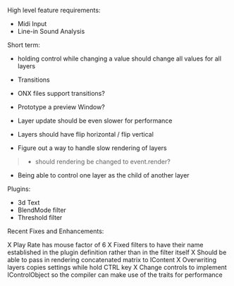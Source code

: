 High level feature requirements:

- Midi Input
- Line-in Sound Analysis

Short term:

- holding control while changing a value should change all values for all layers
- Transitions
- ONX files support transitions?
- Prototype a preview Window?
- Layer update should be even slower for performance
- Layers should have flip horizontal / flip vertical

- Figure out a way to handle slow rendering of layers
> - should rendering be changed to event.render?

- Being able to control one layer as the child of another layer

Plugins:

- 3d Text
- BlendMode filter
- Threshold filter

Recent Fixes and Enhancements:

X Play Rate has mouse factor of 6
X Fixed filters to have their name established in the plugin definition rather than in the filter itself
X Should be able to pass in rendering concatenated matrix to IContent
X Overwriting layers copies settings while hold CTRL key
X Change controls to implement IControlObject so the compiler can make use of the traits for performance